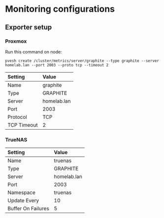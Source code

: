 # Monitoring configurations

## Exporter setup

### Proxmox

Run this command on node:

```shell
pvesh create /cluster/metrics/server/graphite --type graphite --server homelab.lan --port 2003 --proto tcp --timeout 2
```

| Setting | Value |
| :--- | :--- |
| Name | graphite |
| Type | GRAPHITE |
| Server | homelab.lan |
| Port | 2003 |
| Protocol | TCP |
| TCP Timeout | 2 |

### TrueNAS

| Setting | Value |
| :--- | :--- |
| Name | truenas |
| Type | GRAPHITE |
| Server | homelab.lan |
| Port | 2003 |
| Namespace | truenas |
| Update Every | 10 |
| Buffer On Failures | 5 |
